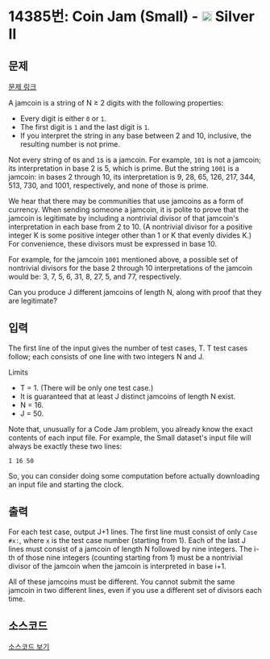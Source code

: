 # 14385번: Coin Jam (Small) - <img src="https://static.solved.ac/tier_small/9.svg" style="height:20px" /> Silver II

<!-- performance -->

<!-- 문제 제출 후 깃허브에 푸시를 했을 때 제출한 코드의 성능이 입력될 공간입니다.-->

<!-- end -->

## 문제

[문제 링크](https://boj.kr/14385)


<p>A jamcoin is a string of N ≥ 2 digits with the following properties:</p>

<ul>
<li>Every digit is either <code>0</code> or <code>1</code>.</li>
<li>The first digit is <code>1</code> and the last digit is <code>1</code>.</li>
<li>If you interpret the string in any base between 2 and 10, inclusive, the resulting number is not prime.</li>
</ul>

<p>Not every string of <code>0</code>s and <code>1</code>s is a jamcoin. For example, <code>101</code> is not a jamcoin; its interpretation in base 2 is 5, which is prime. But the string <code>1001</code> is a jamcoin: in bases 2 through 10, its interpretation is 9, 28, 65, 126, 217, 344, 513, 730, and 1001, respectively, and none of those is prime.</p>

<p>We hear that there may be communities that use jamcoins as a form of currency. When sending someone a jamcoin, it is polite to prove that the jamcoin is legitimate by including a nontrivial divisor of that jamcoin's interpretation in each base from 2 to 10. (A nontrivial divisor for a positive integer K is some positive integer other than 1 or K that evenly divides K.) For convenience, these divisors must be expressed in base 10.</p>

<p>For example, for the jamcoin <code>1001</code> mentioned above, a possible set of nontrivial divisors for the base 2 through 10 interpretations of the jamcoin would be: 3, 7, 5, 6, 31, 8, 27, 5, and 77, respectively.</p>

<p>Can you produce J different jamcoins of length N, along with proof that they are legitimate?</p>



## 입력


<p>The first line of the input gives the number of test cases, T. T test cases follow; each consists of one line with two integers N and J.</p>

<p>Limits</p>

<ul>
<li>T = 1. (There will be only one test case.)</li>
<li>It is guaranteed that at least J distinct jamcoins of length N exist.</li>
<li>N = 16.</li>
<li>J = 50.</li>
</ul>

<p>Note that, unusually for a Code Jam problem, you already know the exact contents of each input file. For example, the Small dataset's input file will always be exactly these two lines:</p>

<p><code>1 16 50</code></p>

<p>So, you can consider doing some computation before actually downloading an input file and starting the clock.</p>



## 출력


<p>For each test case, output J+1 lines. The first line must consist of only <code>Case #x:</code>, where <code>x</code> is the test case number (starting from 1). Each of the last J lines must consist of a jamcoin of length N followed by nine integers. The i-th of those nine integers (counting starting from 1) must be a nontrivial divisor of the jamcoin when the jamcoin is interpreted in base i+1.</p>

<p>All of these jamcoins must be different. You cannot submit the same jamcoin in two different lines, even if you use a different set of divisors each time.</p>



## 소스코드

[소스코드 보기](Coin%20Jam%20(Small).cpp)